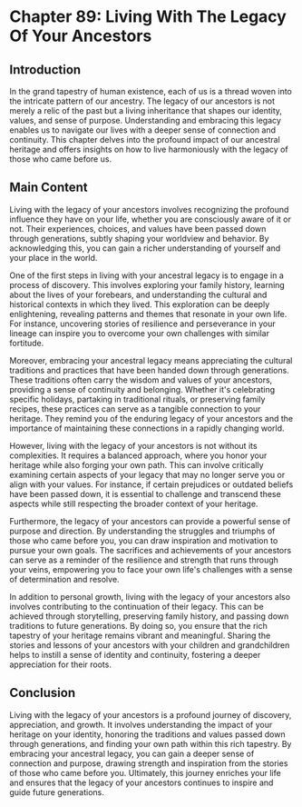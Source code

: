 # Chapter 89: Living With The Legacy Of Your Ancestors

## Introduction

In the grand tapestry of human existence, each of us is a thread woven into the intricate pattern of our ancestry. The legacy of our ancestors is not merely a relic of the past but a living inheritance that shapes our identity, values, and sense of purpose. Understanding and embracing this legacy enables us to navigate our lives with a deeper sense of connection and continuity. This chapter delves into the profound impact of our ancestral heritage and offers insights on how to live harmoniously with the legacy of those who came before us.

## Main Content

Living with the legacy of your ancestors involves recognizing the profound influence they have on your life, whether you are consciously aware of it or not. Their experiences, choices, and values have been passed down through generations, subtly shaping your worldview and behavior. By acknowledging this, you can gain a richer understanding of yourself and your place in the world.

One of the first steps in living with your ancestral legacy is to engage in a process of discovery. This involves exploring your family history, learning about the lives of your forebears, and understanding the cultural and historical contexts in which they lived. This exploration can be deeply enlightening, revealing patterns and themes that resonate in your own life. For instance, uncovering stories of resilience and perseverance in your lineage can inspire you to overcome your own challenges with similar fortitude.

Moreover, embracing your ancestral legacy means appreciating the cultural traditions and practices that have been handed down through generations. These traditions often carry the wisdom and values of your ancestors, providing a sense of continuity and belonging. Whether it's celebrating specific holidays, partaking in traditional rituals, or preserving family recipes, these practices can serve as a tangible connection to your heritage. They remind you of the enduring legacy of your ancestors and the importance of maintaining these connections in a rapidly changing world.

However, living with the legacy of your ancestors is not without its complexities. It requires a balanced approach, where you honor your heritage while also forging your own path. This can involve critically examining certain aspects of your legacy that may no longer serve you or align with your values. For instance, if certain prejudices or outdated beliefs have been passed down, it is essential to challenge and transcend these aspects while still respecting the broader context of your heritage.

Furthermore, the legacy of your ancestors can provide a powerful sense of purpose and direction. By understanding the struggles and triumphs of those who came before you, you can draw inspiration and motivation to pursue your own goals. The sacrifices and achievements of your ancestors can serve as a reminder of the resilience and strength that runs through your veins, empowering you to face your own life's challenges with a sense of determination and resolve.

In addition to personal growth, living with the legacy of your ancestors also involves contributing to the continuation of their legacy. This can be achieved through storytelling, preserving family history, and passing down traditions to future generations. By doing so, you ensure that the rich tapestry of your heritage remains vibrant and meaningful. Sharing the stories and lessons of your ancestors with your children and grandchildren helps to instill a sense of identity and continuity, fostering a deeper appreciation for their roots.

## Conclusion

Living with the legacy of your ancestors is a profound journey of discovery, appreciation, and growth. It involves understanding the impact of your heritage on your identity, honoring the traditions and values passed down through generations, and finding your own path within this rich tapestry. By embracing your ancestral legacy, you can gain a deeper sense of connection and purpose, drawing strength and inspiration from the stories of those who came before you. Ultimately, this journey enriches your life and ensures that the legacy of your ancestors continues to inspire and guide future generations.